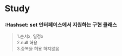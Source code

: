 # Study

### :Hashset: set 인터페이스에서 지원하는 구현 클래스

> 1.순서x, 일정x <br>
> 2.null 허용 <br>
> 3.중복을 허용 하지않음 <br>

